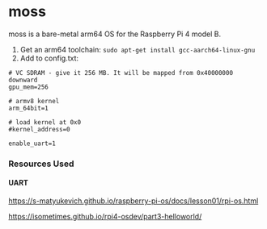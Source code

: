 # moss

moss is a bare-metal arm64 OS for the Raspberry Pi 4 model B.

1. Get an arm64 toolchain: `sudo apt-get install gcc-aarch64-linux-gnu`
2. Add to config.txt:

```
# VC SDRAM - give it 256 MB. It will be mapped from 0x40000000 downward
gpu_mem=256

# armv8 kernel
arm_64bit=1

# load kernel at 0x0
#kernel_address=0

enable_uart=1
```

### Resources Used
#### UART
https://s-matyukevich.github.io/raspberry-pi-os/docs/lesson01/rpi-os.html

https://isometimes.github.io/rpi4-osdev/part3-helloworld/
